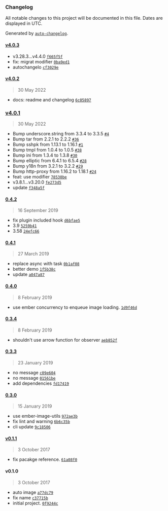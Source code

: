 ### Changelog

All notable changes to this project will be documented in this file. Dates are displayed in UTC.

Generated by [`auto-changelog`](https://github.com/CookPete/auto-changelog).

#### [v4.0.3](https://github.com/systembugtj/ember-auto-image/compare/v4.0.2...v4.0.3)

- v3.28.3...v4.4.0 [`f665f5f`](https://github.com/systembugtj/ember-auto-image/commit/f665f5ff39346a07acff9c77534fa13d327b1562)
- fix: migrat modifier [`0ba9ed1`](https://github.com/systembugtj/ember-auto-image/commit/0ba9ed16923ad6e6867226743896b178f125ee80)
- autochangelo [`cf3029e`](https://github.com/systembugtj/ember-auto-image/commit/cf3029eddc61faecf4887ca3bffa54676431b7c7)

#### [v4.0.2](https://github.com/systembugtj/ember-auto-image/compare/v4.0.1...v4.0.2)

> 30 May 2022

- docs: readme and changelog [`6c05897`](https://github.com/systembugtj/ember-auto-image/commit/6c05897349b0f8bf511785f90c22018bc35f563d)

### [v4.0.1](https://github.com/systembugtj/ember-auto-image/compare/0.4.2...v4.0.1)

> 30 May 2022

- Bump underscore.string from 3.3.4 to 3.3.5 [`#4`](https://github.com/systembugtj/ember-auto-image/pull/4)
- Bump tar from 2.2.1 to 2.2.2 [`#36`](https://github.com/systembugtj/ember-auto-image/pull/36)
- Bump sshpk from 1.13.1 to 1.16.1 [`#1`](https://github.com/systembugtj/ember-auto-image/pull/1)
- Bump tmpl from 1.0.4 to 1.0.5 [`#38`](https://github.com/systembugtj/ember-auto-image/pull/38)
- Bump ini from 1.3.4 to 1.3.8 [`#30`](https://github.com/systembugtj/ember-auto-image/pull/30)
- Bump elliptic from 6.4.1 to 6.5.4 [`#28`](https://github.com/systembugtj/ember-auto-image/pull/28)
- Bump y18n from 3.2.1 to 3.2.2 [`#29`](https://github.com/systembugtj/ember-auto-image/pull/29)
- Bump http-proxy from 1.16.2 to 1.18.1 [`#24`](https://github.com/systembugtj/ember-auto-image/pull/24)
- feat: use modifier [`78530be`](https://github.com/systembugtj/ember-auto-image/commit/78530be2e05413f41181efddc089c6eaad2ef1ed)
- v3.8.1...v3.20.0 [`fe273d5`](https://github.com/systembugtj/ember-auto-image/commit/fe273d5798a32d3d2b8a1d9100e183bb90042d8a)
- update [`f348a5f`](https://github.com/systembugtj/ember-auto-image/commit/f348a5fc9f46d5bf315da7135df6f2830b57fa79)

#### [0.4.2](https://github.com/systembugtj/ember-auto-image/compare/0.4.1...0.4.2)

> 16 September 2019

- fix plugin included hook [`d6bfae5`](https://github.com/systembugtj/ember-auto-image/commit/d6bfae56eddaf6769ea4f7ec04f54b91a28558b1)
- 3.9 [`5259b41`](https://github.com/systembugtj/ember-auto-image/commit/5259b41e1da271bb12999f48e83a06ec621164fb)
- 3.58 [`24efc66`](https://github.com/systembugtj/ember-auto-image/commit/24efc66c8426d52f059e934bded90a6f50bb5b37)

#### [0.4.1](https://github.com/systembugtj/ember-auto-image/compare/0.4.0...0.4.1)

> 27 March 2019

- replace async with task [`0b1af08`](https://github.com/systembugtj/ember-auto-image/commit/0b1af08132e2bda39660d4de0e8cee2f2b7912e6)
- better demo [`1f5b38c`](https://github.com/systembugtj/ember-auto-image/commit/1f5b38c9faa97e67595b122cd5d3fdf0c88025f8)
- update [`a047a87`](https://github.com/systembugtj/ember-auto-image/commit/a047a87a0432f733f91cae87e9556f4520b95a95)

#### [0.4.0](https://github.com/systembugtj/ember-auto-image/compare/0.3.4...0.4.0)

> 8 February 2019

- use ember concurrency to enqueue image loading. [`1d9f46d`](https://github.com/systembugtj/ember-auto-image/commit/1d9f46db645512f84074d49e8a17f1d038b3f09b)

#### [0.3.4](https://github.com/systembugtj/ember-auto-image/compare/0.3.3...0.3.4)

> 8 February 2019

- shouldn't use arrow function for observer [`aeb852f`](https://github.com/systembugtj/ember-auto-image/commit/aeb852f99524ffc6f4ea4807165ac4af7ccf2f60)

#### [0.3.3](https://github.com/systembugtj/ember-auto-image/compare/0.3.0...0.3.3)

> 23 January 2019

- no message [`c09e604`](https://github.com/systembugtj/ember-auto-image/commit/c09e60419da8bccda6db637516e22fbcc2690929)
- no message [`01561be`](https://github.com/systembugtj/ember-auto-image/commit/01561bea5b7e6aba397c577a8125370f188621a0)
- add dependencies [`fd17419`](https://github.com/systembugtj/ember-auto-image/commit/fd17419215ba450e5a98f1645c6a4853a3131eed)

#### [0.3.0](https://github.com/systembugtj/ember-auto-image/compare/v0.1.1...0.3.0)

> 15 January 2019

- use ember-image-utils [`972ae3b`](https://github.com/systembugtj/ember-auto-image/commit/972ae3bd14a5c3f6545fcf3abd250114b41a83a7)
- fix lint and warning [`6b6c35b`](https://github.com/systembugtj/ember-auto-image/commit/6b6c35b727ed8ccc47af534a39a1f2cd36a600e0)
- cli update [`9c18506`](https://github.com/systembugtj/ember-auto-image/commit/9c18506e2377ac48284d085acef5e873159e8698)

#### [v0.1.1](https://github.com/systembugtj/ember-auto-image/compare/v0.1.0...v0.1.1)

> 3 October 2017

- fix pacakge reference. [`61a08f0`](https://github.com/systembugtj/ember-auto-image/commit/61a08f03821d3cf16681df8e51cf5e16bc384be6)

#### v0.1.0

> 3 October 2017

- auto image [`a77dc79`](https://github.com/systembugtj/ember-auto-image/commit/a77dc7967c3955bca89520f3d5a8163a644fcef0)
- fix name [`c37715b`](https://github.com/systembugtj/ember-auto-image/commit/c37715b59a44adf9ae15c657c705b4bca12b623d)
- initial project. [`0f9244c`](https://github.com/systembugtj/ember-auto-image/commit/0f9244c64cff7fac13190e8b15f770da482a726d)
